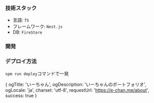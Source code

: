 ### 技術スタック
- 言語: `TS`
- フレームワーク: `Nest.js`
- DB: `FireStore`
### 開発
### デプロイ方法
`npm run deploy`コマンドで一発


{
  ogTitle: 'いーちゃん',
  ogDescription: 'いーちゃんのポートフォリオ',
  ogLocale: 'ja',
  charset: 'utf-8',
  requestUrl: 'https://e-chan.me/about',
  success: true
}
